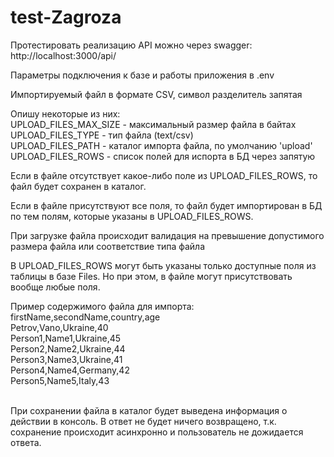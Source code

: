 # test-Zagroza


Протестировать реализацию API можно через swagger:
http://localhost:3000/api/

Параметры подключения к базе и работы приложения в .env

Импортируемый файл в формате CSV, символ разделитель запятая

Опишу некоторые из них:
<br>UPLOAD_FILES_MAX_SIZE - максимальный размер файла в байтах
<br>UPLOAD_FILES_TYPE     - тип файла (text/csv)
<br>UPLOAD_FILES_PATH     - каталог импорта файла, по умолчанию 'upload'
<br>UPLOAD_FILES_ROWS     - список полей для испорта в БД через запятую


Если в файле отсутствует какое-либо поле из UPLOAD_FILES_ROWS, то файл будет сохранен в каталог.

Если в файле присутствуют все поля, то файл будет импортирован в БД по тем полям, которые указаны в UPLOAD_FILES_ROWS.

При загрузке файла происходит валидация на превышение допустимого размера файла или соответствие типа файла

В UPLOAD_FILES_ROWS могут быть указаны только доступные поля из таблицы в базе Files. Но при этом, в файле могут присутствовать вообще любые поля.

Пример содержимого файла для импорта:
<br>firstName,secondName,country,age
<br>Petrov,Vano,Ukraine,40
<br>Person1,Name1,Ukraine,45
<br>Person2,Name2,Ukraine,44
<br>Person3,Name3,Ukraine,41
<br>Person4,Name4,Germany,42
<br>Person5,Name5,Italy,43

<br>При сохранении файла в каталог будет выведена информация о действии в консоль. В ответ не будет ничего возвращено, т.к. сохранение происходит асинхронно и пользователь не дожидается ответа.
